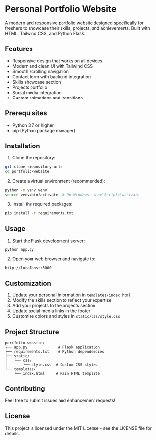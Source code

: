 # Personal Portfolio Website

A modern and responsive portfolio website designed specifically for freshers to showcase their skills, projects, and achievements. Built with HTML, Tailwind CSS, and Python Flask.

## Features

- Responsive design that works on all devices
- Modern and clean UI with Tailwind CSS
- Smooth scrolling navigation
- Contact form with backend integration
- Skills showcase section
- Projects portfolio
- Social media integration
- Custom animations and transitions

## Prerequisites

- Python 3.7 or higher
- pip (Python package manager)

## Installation

1. Clone the repository:
```bash
git clone <repository-url>
cd portfolio-website
```

2. Create a virtual environment (recommended):
```bash
python -m venv venv
source venv/bin/activate  # On Windows: venv\Scripts\activate
```

3. Install the required packages:
```bash
pip install -r requirements.txt
```

## Usage

1. Start the Flask development server:
```bash
python app.py
```

2. Open your web browser and navigate to:
```
http://localhost:5000
```

## Customization

1. Update your personal information in `templates/index.html`
2. Modify the skills section to reflect your expertise
3. Add your projects to the projects section
4. Update social media links in the footer
5. Customize colors and styles in `static/css/style.css`

## Project Structure

```
portfolio-website/
├── app.py              # Flask application
├── requirements.txt    # Python dependencies
├── static/
│   └── css/
│       └── style.css  # Custom CSS styles
└── templates/
    └── index.html     # Main HTML template
```

## Contributing

Feel free to submit issues and enhancement requests!

## License

This project is licensed under the MIT License - see the LICENSE file for details. 